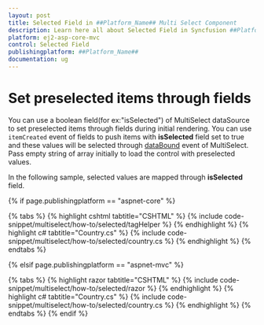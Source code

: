 ```yaml
---
layout: post
title: Selected Field in ##Platform_Name## Multi Select Component
description: Learn here all about Selected Field in Syncfusion ##Platform_Name## Multi Select component and more.
platform: ej2-asp-core-mvc
control: Selected Field
publishingplatform: ##Platform_Name##
documentation: ug
---
```



# Set preselected items through fields

You can use a boolean field(for ex:"isSelected") of MultiSelect dataSource to set preselected items through fields during initial rendering. You can use `itemCreated` event of fields to push items with **isSelected** field set to true and these values will be selected through [dataBound](https://help.syncfusion.com/cr/cref_files/aspnetcore-js2/Syncfusion.EJ2~Syncfusion.EJ2.DropDowns.MultiSelect~DataBound.html) event of MultiSelect. Pass empty string of array initially to load the control with preselected values.

In the following sample, selected values are mapped through **isSelected** field.

{% if page.publishingplatform == "aspnet-core" %}

{% tabs %}
{% highlight cshtml tabtitle="CSHTML" %}
{% include code-snippet/multiselect/how-to/selected/tagHelper %}
{% endhighlight %}
{% highlight c# tabtitle="Country.cs" %}
{% include code-snippet/multiselect/how-to/selected/country.cs %}
{% endhighlight %}
{% endtabs %}

{% elsif page.publishingplatform == "aspnet-mvc" %}

{% tabs %}
{% highlight razor tabtitle="CSHTML" %}
{% include code-snippet/multiselect/how-to/selected/razor %}
{% endhighlight %}
{% highlight c# tabtitle="Country.cs" %}
{% include code-snippet/multiselect/how-to/selected/country.cs %}
{% endhighlight %}
{% endtabs %}
{% endif %}



